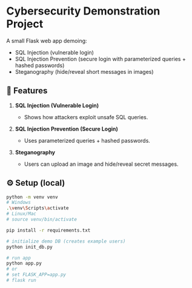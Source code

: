 # Cybersecurity Demonstration Project

A small Flask web app demoing:
- SQL Injection (vulnerable login)
- SQL Injection Prevention (secure login with parameterized queries + hashed passwords)
- Steganography (hide/reveal short messages in images)

## 🔹 Features
1. **SQL Injection (Vulnerable Login)**  
   - Shows how attackers exploit unsafe SQL queries.

2. **SQL Injection Prevention (Secure Login)**  
   - Uses parameterized queries + hashed passwords.

3. **Steganography**  
   - Users can upload an image and hide/reveal secret messages.

## ⚙️ Setup (local)
```bash
python -m venv venv
# Windows
.\venv\Scripts\activate
# Linux/Mac
# source venv/bin/activate

pip install -r requirements.txt

# initialize demo DB (creates example users)
python init_db.py

# run app
python app.py
# or
# set FLASK_APP=app.py
# flask run
